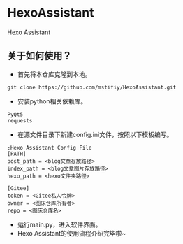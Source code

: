 # HexoAssistant
Hexo Assistant
## 关于如何使用？
- 首先将本仓库克隆到本地。
```
git clone https://github.com/mstifiy/HexoAssistant.git
```
- 安装python相关依赖库。
```
PyQt5
requests
```
- 在源文件目录下新建config.ini文件，按照以下模板编写。
```
;Hexo Assistant Config File
[PATH]
post_path = <blog文章存放路径>
index_path = <blog文章图片存放路径>
hexo_path = <hexo文件夹路径>

[Gitee]
token = <Gitee私人令牌>
owner = <图床仓库所有者>
repo = <图床仓库名>
```
- 运行main.py，进入软件界面。
- Hexo Assistant的使用流程介绍完毕啦~
